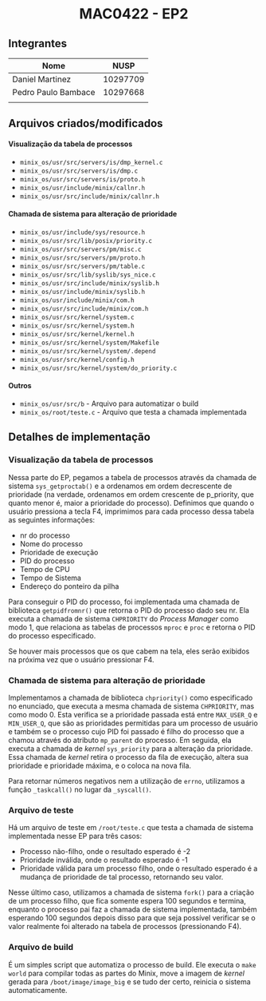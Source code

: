 # <center>MAC0422 - EP2 </center>

## Integrantes 
| Nome                	| NUSP      |
|---------------------	|---------- |
| Daniel Martinez     	| 10297709  |
| Pedro Paulo Bambace 	| 10297668  |
|                     	|           |


## Arquivos criados/modificados
#### Visualização da tabela de processos
+ `minix_os/usr/src/servers/is/dmp_kernel.c`
+ `minix_os/usr/src/servers/is/dmp.c`
+ `minix_os/usr/src/servers/is/proto.h`
+ `minix_os/usr/include/minix/callnr.h`
+ `minix_os/usr/src/include/minix/callnr.h`

#### Chamada de sistema para alteração de prioridade
+ `minix_os/usr/include/sys/resource.h`
+ `minix_os/usr/src/lib/posix/priority.c`
+ `minix_os/usr/src/servers/pm/misc.c`
+ `minix_os/usr/src/servers/pm/proto.h`
+ `minix_os/usr/src/servers/pm/table.c`
+ `minix_os/usr/src/lib/syslib/sys_nice.c`
+ `minix_os/usr/src/include/minix/syslib.h`
+ `minix_os/usr/include/minix/syslib.h`
+ `minix_os/usr/include/minix/com.h`
+ `minix_os/usr/src/include/minix/com.h`
+ `minix_os/usr/src/kernel/system.c`
+ `minix_os/usr/src/kernel/system.h`
+ `minix_os/usr/src/kernel/kernel.h`
+ `minix_os/usr/src/kernel/system/Makefile`
+ `minix_os/usr/src/kernel/system/.depend`
+ `minix_os/usr/src/kernel/config.h`
+ `minix_os/usr/src/kernel/system/do_priority.c`

#### Outros
+ `minix_os/usr/src/b` - Arquivo para automatizar o build
+ `minix_os/root/teste.c` - Arquivo que testa a chamada implementada



## Detalhes de implementação

### Visualização da tabela de processos
Nessa parte do EP, pegamos a tabela de processos através da chamada de sistema `sys_getproctab()` e a ordenamos em ordem decrescente de prioridade (na verdade, ordenamos em ordem crescente de p_priority, que quanto menor é, maior a prioridade do processo). Definimos que quando o usuário pressiona a tecla F4, imprimimos para cada processo dessa tabela as seguintes informações:

+ nr do processo
+ Nome do processo
+ Prioridade de execução
+ PID do processo
+ Tempo de CPU
+ Tempo de Sistema
+ Endereço do ponteiro da pilha

Para conseguir o PID do processo, foi implementada uma chamada de biblioteca `getpidfromnr()` que retorna o PID do processo dado seu nr. Ela executa a chamada de sistema `CHPRIORITY` do _Process Manager_ como modo 1, que relaciona as tabelas de processos `mproc`  e `proc` e retorna o PID do processo especificado.

Se houver mais processos que os que cabem na tela, eles serão exibidos na próxima vez que o usuário pressionar F4.

### Chamada de sistema para alteração de prioridade

Implementamos a chamada de biblioteca `chpriority()` como especificado no enunciado, que executa a mesma chamada de sistema `CHPRIORITY`, mas como modo 0. Esta verifica se a prioridade passada está entre `MAX_USER_Q` e `MIN_USER_Q`, que são as prioridades permitidas para um processo de usuário e também se o processo cujo PID foi passado é filho do processo que a chamou através do atributo `mp_parent` do processo.
Em seguida, ela executa a chamada de _kernel_ `sys_priority` para a alteração da prioridade. Essa chamada de _kernel_ retira o processo da fila de execução, altera sua prioridade e prioridade máxima, e o coloca na nova fila.

Para retornar números negativos nem a utilização de `errno`, utilizamos a função `_taskcall()` no lugar da `_syscall()`.

### Arquivo de teste
Há um arquivo de teste em `/root/teste.c` que testa a chamada de sistema implementada nesse EP para três casos: 

+ Processo não-filho, onde o resultado esperado é -2
+ Prioridade inválida, onde o resultado esperado é -1
+ Prioridade válida para um processo filho, onde o resultado esperado é a mudança de prioridade de tal processo, retornando seu valor. 

Nesse último caso, utilizamos a chamada de sistema `fork()` para a criação de um processo filho, que fica somente espera 100 segundos e termina, enquanto o processo pai faz a chamada de sistema implementada, também esperando 100 segundos depois disso para que seja possível verificar se o valor realmente foi alterado na tabela de processos (pressionando F4).

### Arquivo de build
É um simples script que automatiza o processo de build. Ele executa o `make world` para compilar todas as partes do Minix, move a imagem de _kernel_ gerada para `/boot/image/image_big` e se tudo der certo, reinicia o sistema automaticamente. 